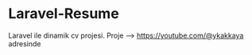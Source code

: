 # Laravel-Resume
Laravel ile dinamik cv projesi.
Proje -->  https://youtube.com/@ykakkaya adresinde
